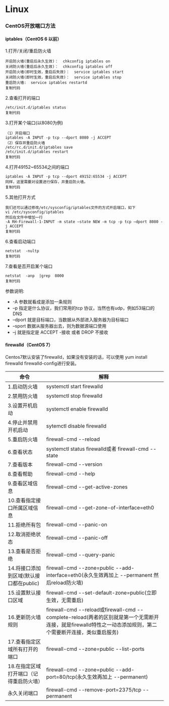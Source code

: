 # Linux

### CentOS开放端口方法

#### iptables（CentOS 6 以前）

1.打开/关闭/重启防火墙

```
开启防火墙(重启后永久生效)：  chkconfig iptables on
关闭防火墙(重启后永久生效)：  chkconfig iptables off
开启防火墙(即时生效，重启后失效)：  service iptables start
关闭防火墙(即时生效，重启后失效)：  service iptables stop
重启防火墙:  service iptables restartd
复制代码
```

2.查看打开的端口

```
/etc/init.d/iptables status
复制代码
```

3.打开某个端口(以8080为例)

```
（1）开启端口  
iptables -A INPUT -p tcp --dport 8080 -j ACCEPT
（2）保存并重启防火墙 
/etc/rc.d/init.d/iptables save
/etc/init.d/iptables restart
复制代码
```

4.打开49152~65534之间的端口

```
iptables -A INPUT -p tcp --dport 49152:65534 -j ACCEPT  
同样，这里需要对设置进行保存，并重启防火墙。
复制代码
```

5.其他打开方式

```
我们还可以通过修改/etc/sysconfig/iptables文件的方式开启端口，如下  
vi /etc/sysconfig/iptables  
然后在文件中增加一行
-A RH-Firewall-1-INPUT -m state –state NEW -m tcp -p tcp –dport 8080 -j ACCEPT
复制代码
```

6.查看启动端口

```
netstat  -nultp
复制代码
```

7.查看是否开启某个端口

```
netstat  -anp  |grep  8000
复制代码
```

参数说明:

- -A 参数就看成是添加一条规则
- –p 指定是什么协议，我们常用的tcp 协议，当然也有udp，例如53端口的DNS
- –dport 就是目标端口，当数据从外部进入服务器为目标端口
- –sport 数据从服务器出去，则为数据源端口使用
- –j 就是指定是 ACCEPT -接收 或者 DROP 不接收

#### firewalld（CentOS 7）

Centos7默认安装了firewalld，如果没有安装的话，可以使用 yum install firewalld firewalld-config进行安装。

| 命令                                    | 解释                                                         |
| --------------------------------------- | ------------------------------------------------------------ |
| 1.启动防火墙                            | systemctl start firewalld                                    |
| 2.禁用防火墙                            | systemctl stop firewalld                                     |
| 3.设置开机启动                          | systemctl enable firewalld                                   |
| 4.停止并禁用开机启动                    | sytemctl disable firewalld                                   |
| 5.重启防火墙                            | firewall-cmd --reload                                        |
| 6.查看状态                              | systemctl status firewalld或者 firewall-cmd --state          |
| 7.查看版本                              | firewall-cmd --version                                       |
| 8.查看帮助                              | firewall-cmd --help                                          |
| 9.查看区域信息                          | firewall-cmd --get-active-zones                              |
| 10.查看指定接口所属区域信息             | firewall-cmd --get-zone-of-interface=eth0                    |
| 11.拒绝所有包                           | firewall-cmd --panic-on                                      |
| 12.取消拒绝状态                         | firewall-cmd --panic-off                                     |
| 13.查看是否拒绝                         | firewall-cmd --query-panic                                   |
| 14.将接口添加到区域(默认接口都在public) | firewall-cmd --zone=public --add-interface=eth0(永久生效再加上 --permanent 然后reload防火墙) |
| 15.设置默认接口区域                     | firewall-cmd --set-default-zone=public(立即生效，无需重启)   |
| 16.更新防火墙规则                       | firewall-cmd --reload或firewall-cmd --complete-reload(两者的区别就是第一个无需断开连接，就是firewalld特性之一动态添加规则，第二个需要断开连接，类似重启服务) |
| 17.查看指定区域所有打开的端口           | firewall-cmd --zone=public --list-ports                      |
| 18.在指定区域打开端口（记得重启防火墙） | firewall-cmd --zone=public --add-port=80/tcp(永久生效再加上 --permanent) |
| 永久关闭端口                            | firewall-cmd --remove-port=2375/tcp --permanent              |